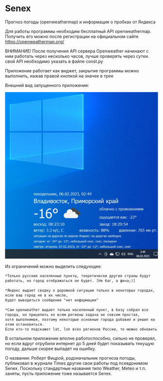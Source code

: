 # Senex
Прогноз погоды (openweathermap) и информация о пробках от Яндекса

Для работы программы необходим бесплатный API openweathermap. Получить его можно после регистрации на официальном сайте https://openweathermap.org/

ВНИМАНИЕ! После получения API сервера Openweather начинают с ним работать через несколько часов, лучше проверять через сутки.
свой API необходимо указать в файле const.py


Приложение работает как виджет, закрытие программы можно выполнить, нажав правой кнопкой на значек в трее

Внешний вид запущенного приложения:

![alt text](Senex.jpg)

Из ограничений можно выделить следующее:
```
*Только русские населенные пункты, теоретически другие страны будут работать, но город отображаться не будет. [Не баг, а фича;)]

*Яндекс выдает сводку о дорожной ситуации только в некоторых городах, если ваш город не в их числе,
будет выводиться сообщение "нет информации"

*Сам openweather выдает только населенный пункт, в базу собрал все города, но прицепить ко всем регионы задача не совсем простая,
хотя выполнимая, поэтому некоторые основные города добавил и решил на этом остановиться.
Если кто-то подскажет lat, lon всех регионов России, то можно обновить
```
В остальном приложение вполне работоспособно, сильно не проверял, но если вдруг отрубили интернет до 5 дней будет показывать текущую погоду, дальше скорее выпадет на ошибку.

О названии: Роберт Фицрой, родоначальник прогноза погоды, публиковал в журнале Times другие свои работы под псевдонимом Senex. Поскольку стандартные названия типо Weather, Meteo и т.п. заняты, пусть приложение тоже называется Senex.
